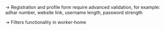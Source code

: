 -> Registration and profile form require advanced validation, for example: adhar number, website link, username length, password strength

-> Filters functionality in worker-home
